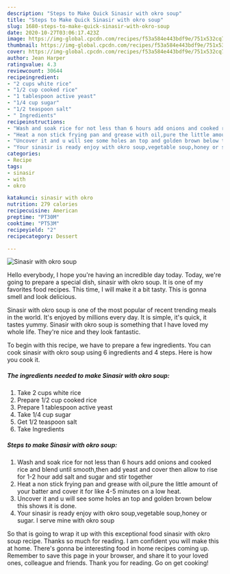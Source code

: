 ```yaml
---
description: "Steps to Make Quick Sinasir with okro soup"
title: "Steps to Make Quick Sinasir with okro soup"
slug: 1680-steps-to-make-quick-sinasir-with-okro-soup
date: 2020-10-27T03:06:17.423Z
image: https://img-global.cpcdn.com/recipes/f53a584e443bdf9e/751x532cq70/sinasir-with-okro-soup-recipe-main-photo.jpg
thumbnail: https://img-global.cpcdn.com/recipes/f53a584e443bdf9e/751x532cq70/sinasir-with-okro-soup-recipe-main-photo.jpg
cover: https://img-global.cpcdn.com/recipes/f53a584e443bdf9e/751x532cq70/sinasir-with-okro-soup-recipe-main-photo.jpg
author: Jean Harper
ratingvalue: 4.3
reviewcount: 30644
recipeingredient:
- "2 cups white rice"
- "1/2 cup cooked rice"
- "1 tablespoon active yeast"
- "1/4 cup sugar"
- "1/2 teaspoon salt"
- " Ingredients"
recipeinstructions:
- "Wash and soak rice for not less than 6 hours add onions and cooked rice and blend until smooth,then add yeast and cover then allow to rise for 1-2 hour add salt and sugar and stir together"
- "Heat a non stick frying pan and grease with oil,pure the little amount of your batter and cover it for like 4-5 minutes on a low heat."
- "Uncover it and u will see some holes an top and golden brown below this shows it is done."
- "Your sinasir is ready enjoy with okro soup,vegetable soup,honey or sugar. I serve mine with okro soup"
categories:
- Recipe
tags:
- sinasir
- with
- okro

katakunci: sinasir with okro 
nutrition: 279 calories
recipecuisine: American
preptime: "PT30M"
cooktime: "PT53M"
recipeyield: "2"
recipecategory: Dessert

---
```



![Sinasir with okro soup](https://img-global.cpcdn.com/recipes/f53a584e443bdf9e/751x532cq70/sinasir-with-okro-soup-recipe-main-photo.jpg)

Hello everybody, I hope you're having an incredible day today. Today, we're going to prepare a special dish, sinasir with okro soup. It is one of my favorites food recipes. This time, I will make it a bit tasty. This is gonna smell and look delicious.

Sinasir with okro soup is one of the most popular of recent trending meals in the world. It's enjoyed by millions every day. It is simple, it's quick, it tastes yummy. Sinasir with okro soup is something that I have loved my whole life. They're nice and they look fantastic.




To begin with this recipe, we have to prepare a few ingredients. You can cook sinasir with okro soup using 6 ingredients and 4 steps. Here is how you cook it.

<!--inarticleads1-->

##### The ingredients needed to make Sinasir with okro soup:

1. Take 2 cups white rice
1. Prepare 1/2 cup cooked rice
1. Prepare 1 tablespoon active yeast
1. Take 1/4 cup sugar
1. Get 1/2 teaspoon salt
1. Take  Ingredients




<!--inarticleads2-->

##### Steps to make Sinasir with okro soup:

1. Wash and soak rice for not less than 6 hours add onions and cooked rice and blend until smooth,then add yeast and cover then allow to rise for 1-2 hour add salt and sugar and stir together
1. Heat a non stick frying pan and grease with oil,pure the little amount of your batter and cover it for like 4-5 minutes on a low heat.
1. Uncover it and u will see some holes an top and golden brown below this shows it is done.
1. Your sinasir is ready enjoy with okro soup,vegetable soup,honey or sugar. I serve mine with okro soup




So that is going to wrap it up with this exceptional food sinasir with okro soup recipe. Thanks so much for reading. I am confident you will make this at home. There's gonna be interesting food in home recipes coming up. Remember to save this page in your browser, and share it to your loved ones, colleague and friends. Thank you for reading. Go on get cooking!
